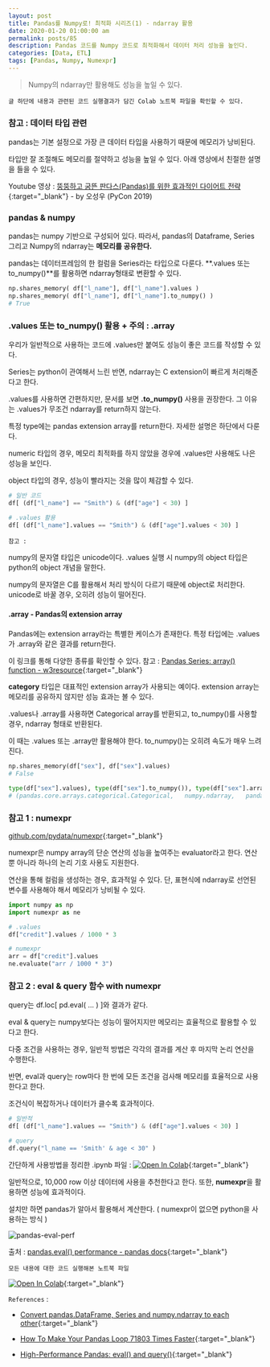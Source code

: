 ```yaml
---
layout: post
title: Pandas를 Numpy로! 최적화 시리즈(1) - ndarray 활용
date: 2020-01-20 01:00:00 am
permalink: posts/85
description: Pandas 코드를 Numpy 코드로 최적화해서 데이터 처리 성능을 높인다.
categories: [Data, ETL]
tags: [Pandas, Numpy, Numexpr]
---
```


> Numpy의 ndarray만 활용해도 성능을 높일 수 있다.

    글 하단에 내용과 관련된 코드 실행결과가 담긴 Colab 노트북 파일을 확인할 수 있다.

### 참고 : 데이터 타입 관련

pandas는 기본 설정으로 가장 큰 데이터 타입을 사용하기 때문에 메모리가 낭비된다. 

타입만 잘 조절해도 메모리를 절약하고 성능을 높일 수 있다. 아래 영상에서 친절한 설명을 들을 수 있다.

Youtube 영상 : [뚱뚱하고 굼뜬 판다스(Pandas)를 위한 효과적인 다이어트 전략](https://www.youtube.com/watch?v=0Vm9Yi_ig58&t=2s){:target="_blank"} - by 오성우 (PyCon 2019)

### pandas & numpy

pandas는 numpy 기반으로 구성되어 있다. 따라서, pandas의 Dataframe, Series 그리고 Numpy의 ndarray는 **메모리를 공유한다.**

pandas는 데이터프레임의 한 컬럼을 Series라는 타입으로 다룬다. **.values 또는 to_numpy()**를 활용하면 ndarray형태로 변환할 수 있다.

```python
np.shares_memory( df["l_name"], df["l_name"].values )
np.shares_memory( df["l_name"], df["l_name"].to_numpy() )
# True
```

### .values 또는 to_numpy() 활용 + 주의 : .array

우리가 일반적으로 사용하는 코드에 .values만 붙여도 성능이 좋은 코드를 작성할 수 있다.

Series는 python이 관여해서 느린 반면, ndarray는 C extension이 빠르게 처리해준다고 한다.

.values를 사용하면 간편하지만, 문서를 보면 **.to_numpy()** 사용을 권장한다. 그 이유는 .values가 무조건 ndarray를 return하지 않는다.

특정 type에는 pandas extension array를 return한다. 자세한 설명은 하단에서 다룬다.

numeric 타입의 경우, 메모리 최적화를 하지 않았을 경우에 .values만 사용해도 나은 성능을 보인다.

object 타입의 경우, 성능이 빨라지는 것을 많이 체감할 수 있다. 

```python
# 일반 코드
df[ (df["l_name"] == "Smith") & (df["age"] < 30) ]

# .values 활용
df[ (df["l_name"].values == "Smith") & (df["age"].values < 30) ]
```

    참고 : 

numpy의 문자열 타입은 unicode이다. .values 실행 시 numpy의 object 타입은 python의 object 개념을 말한다.

numpy의 문자열은 C를 활용해서 처리 방식이 다르기 때문에 object로 처리한다. unicode로 바꿀 경우, 오히려 성능이 떨어진다.

#### .array - Pandas의 extension array

Pandas에는 extension array라는 특별한 케이스가 존재한다. 특정 타입에는 .values가 .array와 같은 결과를 return한다.

이 링크를 통해 다양한 종류를 확인할 수 있다. 참고 : [Pandas Series: array() function - w3resource](https://www.w3resource.com/pandas/series/series-array.php){:target="_blank"}

**category** 타입은 대표적인 extension array가 사용되는 예이다. extension array는 메모리를 공유하지 않지만 성능 효과는 볼 수 있다.

.values나 .array를 사용하면 Categorical array를 반환되고, to_numpy()를 사용할 경우, ndarray 형태로 반환된다.

이 때는 .values 또는 .array만 활용해야 한다. to_numpy()는 오히려 속도가 매우 느려진다.

```python
np.shares_memory(df["sex"], df["sex"].values)
# False

type(df["sex"].values), type(df["sex"].to_numpy()), type(df["sex"].array)
# (pandas.core.arrays.categorical.Categorical,   numpy.ndarray,   pandas.~~~~.Categorical,)
```

### 참고 1 : numexpr

[github.com/pydata/numexpr](https://github.com/pydata/numexpr){:target="_blank"}

numexpr은 numpy array의 단순 연산의 성능을 높여주는 evaluator라고 한다. 연산 뿐 아니라 하나의 논리 기호 사용도 지원한다.

연산을 통해 컬럼을 생성하는 경우, 효과적일 수 있다. 단, 표현식에 ndarray로 선언된 변수를 사용해야 해서 메모리가 낭비될 수 있다.

```python
import numpy as np
import numexpr as ne

# .values
df["credit"].values / 1000 * 3

# numexpr
arr = df["credit"].values
ne.evaluate("arr / 1000 * 3")
```

### 참고 2 : eval & query 함수 with numexpr

query는 df.loc[ pd.eval( ... ) ]와 결과가 같다.

eval & query는 numpy보다는 성능이 떨어지지만 메모리는 효율적으로 활용할 수 있다고 한다.

다중 조건을 사용하는 경우, 일반적 방법은 각각의 결과를 계산 후 마지막 논리 연산을 수행한다.

반면, eval과 query는 row마다 한 번에 모든 조건을 검사해 메모리를 효율적으로 사용한다고 한다.

조건식이 복잡하거나 데이터가 클수록 효과적이다.

``` python
# 일반적
df[ (df["l_name"].values == "Smith") & (df["age"].values < 30) ]

# query
df.query("l_name == 'Smith' & age < 30" )
```

간단하게 사용방법을 정리한 .ipynb 파일 : [![Open In Colab](https://colab.research.google.com/assets/colab-badge.svg)](https://colab.research.google.com/github/yahwang/Data-Processing-With-Pandas-Note/blob/master/query.ipynb){:target="_blank"}

일반적으로, 10,000 row 이상 데이터에 사용을 추천한다고 한다. 또한, **numexpr**을 활용하면 성능에 효과적이다.

설치만 하면 pandas가 알아서 활용해서 계산한다. ( numexpr이 없으면 python을 사용하는 방식 )

![pandas-eval-perf]({{site.baseurl}}/assets/img/python/pandas-eval-perf.png)

출처 : [pandas.eval() performance - pandas docs](https://pandas.pydata.org/pandas-docs/stable/user_guide/enhancingperf.html#pandas-eval-performance){:target="_blank"}

    모든 내용에 대한 코드 실행해본 노트북 파일

[![Open In Colab](https://colab.research.google.com/assets/colab-badge.svg)](https://colab.research.google.com/drive/1smzaKkV5DJKIoYA7LrEZfHsg3cfoTdx0){:target="_blank"}

`References` : 

* [Convert pandas.DataFrame, Series and numpy.ndarray to each other](https://note.nkmk.me/en/python-pandas-numpy-conversion/){:target="_blank"}

* [How To Make Your Pandas Loop 71803 Times Faster](https://towardsdatascience.com/how-to-make-your-pandas-loop-71-803-times-faster-805030df4f06){:target="_blank"}

* [High-Performance Pandas: eval() and query()](https://jakevdp.github.io/PythonDataScienceHandbook/03.12-performance-eval-and-query.html){:target="_blank"}
